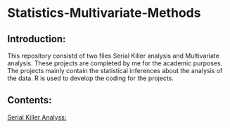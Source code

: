 # Statistics-Multivariate-Methods

## Introduction:
This repository consistd of two files Serial Killer analysis and Multivariate analysis. These projects are completed by me for the academic purposes.
The projects mainly contain the statistical inferences about the analysis of the data. R is used to develop the coding for the projects.

## Contents:
[Serial Killer Analyss:]([https://github.com/Kanchan-Adabala/Statistics-Multivariate-Methods/blob/main/Serial_killer_Analysis.pdf])
